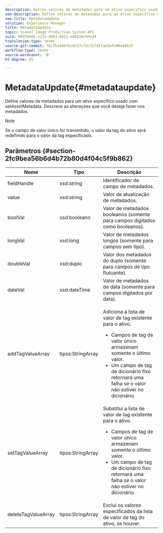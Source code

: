 ```yaml
---
description: Define valores de metadados para um ativo específico usado com setAssetMetadata. Descreve as alterações que você deseja fazer nos metadados.
seo-description: Define valores de metadados para um ativo específico usado com setAssetMetadata. Descreve as alterações que você deseja fazer nos metadados.
seo-title: MetadataUpdate
solution: Experience Manager
title: MetadataUpdate
topic: Scene7 Image Production System API
uuid: 09d3940b-117d-4d83-8b12-e86520c9da34
translation-type: tm+mt
source-git-commit: 7bc7b3a86fbcdc57cfdc31745fae3afc06e44b15
workflow-type: tm+mt
source-wordcount: '0'
ht-degree: 0%

---
```



# MetadataUpdate{#metadataupdate}

Define valores de metadados para um ativo específico usado com setAssetMetadata. Descreve as alterações que você deseja fazer nos metadados.

>[!NOTE]
>
>Se o campo de valor único for transmitido, o valor da tag do ativo será redefinido para o valor da tag especificado.

## Parâmetros {#section-2fc9bea56b6d4b72b80d4f04c5f9b862}

<table id="table_04100BB8ABD84EF68B0A7CE3AD946414"> 
 <thead> 
  <tr> 
   <th colname="col1" class="entry"> Nome </th> 
   <th colname="col2" class="entry"> Tipo </th> 
   <th colname="col3" class="entry"> Descrição </th> 
  </tr> 
 </thead>
 <tbody> 
  <tr> 
   <td colname="col1"> <span class="codeph"> <span class="varname"> fieldHandle</span> </span> </td> 
   <td colname="col2"> <span class="codeph"> xsd:string</span> </td> 
   <td colname="col3"> Identificador de campo de metadados. </td> 
  </tr> 
  <tr> 
   <td colname="col1"> <span class="codeph"> <span class="varname"> value</span> </span> </td> 
   <td colname="col2"> <span class="codeph"> xsd:string</span> </td> 
   <td colname="col3"> Valor de atualização de metadados. </td> 
  </tr> 
  <tr> 
   <td colname="col1"> <span class="codeph"> <span class="varname"> boolVal</span> </span> </td> 
   <td colname="col2"> <span class="codeph"> xsd:booleano</span> </td> 
   <td colname="col3"> Valor de metadados booleanos (somente para campos digitados como booleanos). </td> 
  </tr> 
  <tr> 
   <td colname="col1"> <span class="codeph"> <span class="varname"> longVal</span> </span> </td> 
   <td colname="col2"> <span class="codeph"> xsd:long</span> </td> 
   <td colname="col3"> Valor de metadados longos (somente para campos sem tipo). </td> 
  </tr> 
  <tr> 
   <td colname="col1"> <span class="codeph"> <span class="varname"> doubleVal</span> </span> </td> 
   <td colname="col2"> <span class="codeph"> xsd:duplo</span> </td> 
   <td colname="col3"> Valor dos metadados do duplo (somente para campos de tipo flutuante). </td> 
  </tr> 
  <tr> 
   <td colname="col1"> <span class="codeph"> <span class="varname"> dateVal</span> </span> </td> 
   <td colname="col2"> <span class="codeph"> xsd:dateTime</span> </td> 
   <td colname="col3"> Valor de metadados de data (somente para campos digitados por data). </td> 
  </tr> 
  <tr> 
   <td colname="col1"> <span class="codeph"> <span class="varname"> addTagValueArray</span> </span> </td> 
   <td colname="col2"> <span class="codeph"> tipos:StringArray</span> </td> 
   <td colname="col3"> <p>Adiciona à lista de valor de tag existente para o ativo. 
     <ul id="ul_08DE6C490B614560A6118E7AC59720E3"> 
      <li id="li_358A3BDC0EC94CCF8178CD789F09F804">Campos de tag de valor único armazenam somente o último valor. </li> 
      <li id="li_3F47D3A3C63A4752BF9A45F7B00A6E70">Um campo de tag de dicionário fixo retornará uma falha se o valor não estiver no dicionário. </li> 
     </ul> </p> </td> 
  </tr> 
  <tr> 
   <td colname="col1"> <span class="codeph"> <span class="varname"> setTagValueArray</span> </span> </td> 
   <td colname="col2"> <span class="codeph"> tipos:StringArray</span> </td> 
   <td colname="col3">Substitui a lista de valor de tag existente para o ativo. 
    <ul id="ul_941C915C69E84CF2AC5938378837EB92"> 
     <li id="li_6E85019335034B2EB1302696AE690ED5">Campos de tag de valor único armazenam somente o último valor. </li> 
     <li id="li_0DC56717EBB642D29FB7A3D043CEDED1">Um campo de tag de dicionário fixo retornará uma falha se o valor não estiver no dicionário. </li> 
    </ul> </td> 
  </tr> 
  <tr> 
   <td colname="col1"> <span class="codeph"> <span class="varname"> deleteTagValueArray</span> </span> </td> 
   <td colname="col2"> <span class="codeph"> tipos:StringArray</span> </td> 
   <td colname="col3"> Exclui os valores especificados da lista de valor de tag do ativo, se houver. </td> 
  </tr> 
 </tbody> 
</table>

